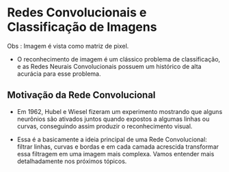 # Redes Convolucionais e Classificação de Imagens
Obs : Imagem é vista como matriz de pixel.

- O reconhecimento de imagem é um clássico problema de classificação, e as Redes Neurais Convolucionais possuem um histórico de alta acurácia para esse problema.

## Motivação da Rede Convolucional
- Em 1962, Hubel e Wiesel fizeram um experimento mostrando que alguns neurônios são ativados juntos quando expostos a algumas linhas ou curvas, conseguindo assim produzir o reconhecimento visual.

- Essa é a basicamente a ideia principal de uma Rede Convolucional: filtrar linhas, curvas e bordas e em cada camada acrescida transformar essa filtragem em uma imagem mais complexa. Vamos entender mais detalhadamente nos próximos tópicos.


